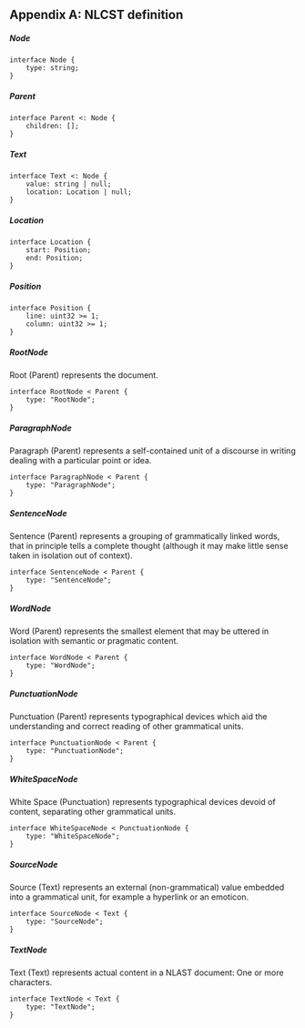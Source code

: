 
## Appendix A: NLCST definition

##### Node
```idl
interface Node {
    type: string;
}
```

##### Parent
```idl
interface Parent <: Node {
    children: [];
}
```

##### Text
```idl
interface Text <: Node {
    value: string | null;
    location: Location | null;
}
```

##### Location
```idl
interface Location {
    start: Position;
    end: Position;
}
```

##### Position
```idl
interface Position {
    line: uint32 >= 1;
    column: uint32 >= 1;
}
```

##### RootNode
Root (Parent) represents the document.

```idl
interface RootNode < Parent {
    type: "RootNode";
}
```

##### ParagraphNode
Paragraph (Parent) represents a self-contained unit of a discourse in writing dealing with a particular point or idea.

```idl
interface ParagraphNode < Parent {
    type: "ParagraphNode";
}
```

##### SentenceNode
Sentence (Parent) represents a grouping of grammatically linked words, that in principle tells a complete thought (although it may make little sense taken in isolation out of context).

```idl
interface SentenceNode < Parent {
    type: "SentenceNode";
}
```

##### WordNode
Word (Parent) represents the smallest element that may be uttered in isolation with semantic or pragmatic content.

```idl
interface WordNode < Parent {
    type: "WordNode";
}
```

##### PunctuationNode
Punctuation (Parent) represents typographical devices which aid the understanding and correct reading of other grammatical units.

```idl
interface PunctuationNode < Parent {
    type: "PunctuationNode";
}
```

##### WhiteSpaceNode
White Space (Punctuation) represents typographical devices devoid of content, separating other grammatical units.

```idl
interface WhiteSpaceNode < PunctuationNode {
    type: "WhiteSpaceNode";
}
```

##### SourceNode
Source (Text) represents an external (non-grammatical) value embedded into a grammatical unit, for example a hyperlink or an emoticon.

```idl
interface SourceNode < Text {
    type: "SourceNode";
}
```

##### TextNode
Text (Text) represents actual content in a NLAST document: One or more characters.

```idl
interface TextNode < Text {
    type: "TextNode";
}
```
